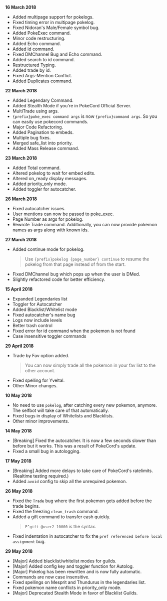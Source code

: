 **16 March 2018**

* Added multipage support for pokelogs.
* Fixed timing error in multipage pokelog.
* Fixed Nidoran's Male/Female symbol bug.
* Added PokeExec command.
* Minor code restructuring.
* Added Echo command.
* Added id command.
* Fixed DMChannel Bug and Echo command.
* Added search to id command.
* Restructured Typing.
* Added trade by id.
* Fixed Args-Mention Conflict.
* Added Duplicates command.

**22 ‎March ‎2018**

* Added Legendary Command.
* Added Stealth Mode if you're in PokeCord Official Server.
* MultiTrade using args.
* `{prefix}poke_exec command args` is now `{prefix}command args`.
  So you can easily use pokecord commands.
* Major Code Refactoring.
* Added Pagination to embeds.
* Multiple bug fixes.
* Merged safe_list into priority.
* Added Mass Release command.

**23 March 2018**

* Added Total command.
* Altered pokelog to wait for embed edits.
* Altered on_ready display messages.
* Added priority_only mode.
* Added toggler for autocatcher.

**26 March 2018**

* Fixed autocatcher issues.
* User mentions can now be passed to poke_exec.
* Page Number as args for pokelog.
* Rewrote Trade command. Additionally, you can now provide pokemon names as args along with known ids.

**27 March 2018**

* Added continue mode for pokelog.
  >Use `{prefix}pokelog {page_number} continue` to resume the pokelog from that page instead of from the start.
* Fixed DMChannel bug which pops up when the user is DMed.
* Slightly refactored code for better efficiency.

**15 April 2018**

* Expanded Legendaries list
* Toggler for Autocatcher
* Added Blacklist/Whitelist mode
* Fixed autocatcher's name bug
* Logs now include levels
* Better trash control
* Fixed error for id command when the pokemon is not found
* Case insensitive toggler commands

**29 April 2018**

* Trade by Fav option added.
  >You can now simply trade all the pokemon in your fav list to the other account.
* Fixed spelling for Yveltal.
* Other Minor changes.

**10 May 2018**
* No need to use `pokelog`, after catching every new pokemon, anymore. The selfbot will take care of that automatically.
* Fixed bugs in display of Whitelists and Blacklists.
* Other minor improvements.

**14 May 2018**
* [Breaking] Fixed the autocatcher. It is now a few seconds slower than before but it works. This was a result of PokeCord's update.
* Fixed a small bug in autologging.

**17 May 2018**
* [Breaking] Added more delays to take care of PokeCord's ratelimits. (Realtime testing required.)
* Added `avoid` config to skip all the unrequired pokemon.

**26 May 2018**
* Fixed the `Trade` bug where the first pokemon gets added before the trade begins.
* Fixed the freezing `clean_trash` command.
* Added a gift command to transfer cash quickly.
  > `P^gift @user2 10000` is the syntax.
* Fixed indentation in autocatcher to fix the `pref referenced before local assignment` bug.  

**29 May 2018**
* [Major] Added blacklist/whitelist modes for guilds.
* [Major] Added config key and toggler function for Autolog.
* [Major] Pokelog has been rewritten and is now fully automatic.
* Commands are now case insensitive.
* Fixed spellings on Mesprit and Thundurus in the legendaries list.
* Fixed pokemon name conflicts in priority_only mode.
* [Major] Deprecated Stealth Mode in favor of Blacklist Guilds.